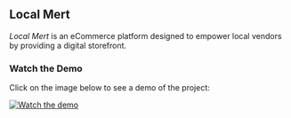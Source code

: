 ## Local Mert

*Local Mert* is an eCommerce platform designed to empower local vendors by providing a digital storefront.

### Watch the Demo

Click on the image below to see a demo of the project:

[![Watch the demo](https://drive.google.com/uc?id=1efbAjVw1HYegL2yROO-zoRza2JhKa0Vt)](https://drive.google.com/file/d/1k1NytHto9m8IstdfpLDfPUUbiz1nY5c_/view?usp=sharing)
